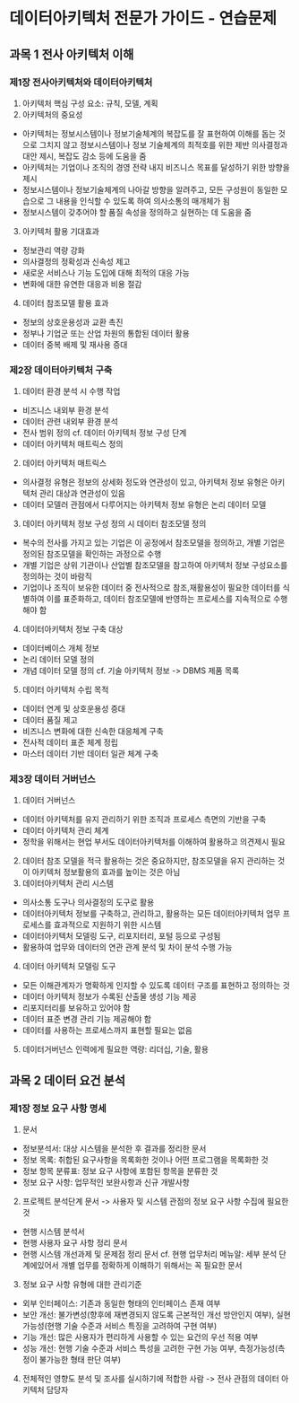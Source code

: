 # 데이터아키텍처 전문가 가이드 - 연습문제


## 과목 1 전사 아키텍처 이해
### 제1장 전사아키텍처와 데이터아키텍처
1. 아키텍처 핵심 구성 요소: 규칙, 모델, 계획
2. 아키텍처의 중요성
 - 아키텍처는 정보시스템이나 정보기술체계의 복잡도를 잘 표현하여 이해를 돕는 것으로 그치지 않고 정보시스템이나 정보 기술체계의 최적호를 위한 제반 의사결정과 대안 제시, 복잡도 감소 등에 도움을 줌
 - 아키텍처는 기업이나 조직의 경영 전략 내지 비즈니스 목표를 달성하기 위한 방향을 제시
 - 정보시스템이나 정보기술체계의 나아갈 방향을 알려주고, 모든 구성원이 동일한 모습으로 그 내용을 인식할 수 있도록 하여 의사소통의 매개체가 됨
 - 정보시스템이 갖추어야 할 품질 속성을 정의하고 실현하는 데 도움을 줌
3. 아키텍처 활용 기대효과
 - 정보관리 역량 강화
 - 의사결정의 정확성과 신속성 제고
 - 새로운 서비스나 기능 도입에 대해 최적의 대응 가능
 - 변화에 대한 유연한 대응과 비용 절감
4. 데이터 참조모델 활용 효과
 - 정보의 상호운용성과 교환 촉진
 - 정부나 기업군 또는 산업 차원의 통합된 데이터 활용
 - 데이터 중복 배제 및 재사용 증대

### 제2장 데이터아키텍처 구축
1. 데이터 환경 분석 시 수행 작업
 - 비즈니스 내외부 환경 분석
 - 데이터 관련 내외부 환경 분석
 - 전사 범위 정의
cf. 데이터 아키텍처 정보 구성 단계
 - 데이터 아키텍처 매트릭스 정의
2. 데이터 아키텍처 매트릭스
 - 의사결정 유형은 정보의 상세화 정도와 연관성이 있고, 아키텍처 정보 유형은 아키텍처 관리 대상과 연관성이 있음
 - 데이터 모델러 관점에서 다루어지는 아키텍처 정보 유형은 논리 데이터 모델
3. 데이터 아키텍처 정보 구성 정의 시 데이터 참조모델 정의
 - 복수의 전사를 가지고 있는 기업은 이 공정에서 참조모델을 정의하고, 개별 기업은 정의된 참조모델을 확인하는 과정으로 수행
 - 개별 기업은 상위 기관이나 산업별 참조모델을 참고하여 아키텍처 정보 구성요소를 정의하는 것이 바람직
 - 기업이나 조직이 보유한 데이터 중 전사적으로 참조,재활용성이 필요한 데이터를 식별하여 이를 표준화하고, 데이터 참조모델에 반영하는 프로세스를 지속적으로 수행해야 함
4. 데이터아키텍처 정보 구축 대상
 - 데이터베이스 개체 정보
 - 논리 데이터 모델 정의
 - 개념 데이터 모델 정의
cf. 기술 아키텍처 정보 -> DBMS 제품 목록
5. 데이터 아키텍처 수립 목적
 - 데이터 연계 및 상호운용성 증대
 - 데이터 품질 제고
 - 비즈니스 변화에 대한 신속한 대응체계 구축
 - 전사적 데이터 표준 체계 정립
 - 마스터 데이터 기반 데이터 일관 체계 구축

### 제3장 데이터 거버넌스
1. 데이터 거버넌스
 - 데이터 아키텍처를 유지 관리하기 위한 조직과 프로세스 측면의 기반을 구축
 - 데이터 아키텍처 관리 체계
 - 정학을 위해서는 현업 부서도 데이터아키텍처를 이해하여 활용하고 의견제시 필요
2. 데이터 참조 모델을 적극 활용하는 것은 중요하지만, 참조모델을 유지 관리하는 것이 아키텍처 정보활용의 효과를 높이는 것은 아님
3. 데이터아키텍처 관리 시스템 
 - 의사소통 도구나 의사결정의 도구로 활용
 - 데이터아키텍처 정보를 구축하고, 관리하고, 활용하는 모든 데이터아키텍처 업무 프로세스를 효과적으로 지원하기 위한 시스템
 - 데이터아키텍처 모델링 도구, 리포지터리, 포털 등으로 구성됨
 - 활용하여 업무와 데이터의 연관 관계 분석 및 차이 분석 수행 가능
4. 데이터 아키텍처 모델링 도구
 - 모든 이해관계자가 명확하게 인지할 수 있도록 데이터 구조를 표현하고 정의하는 것
 - 데이터 아키텍처 정보가 수록된 산출물 생성 기능 제공
 - 리포지터리를 보유하고 있어야 함
 - 데이터 표준 변경 관리 기능 제공해야 함
 - 데이터를 사용하는 프로세스까지 표현할 필요는 없음 
5. 데이터거버넌스 인력에게 필요한 역량: 리더십, 기술, 활용

## 과목 2 데이터 요건 분석
### 제1장 정보 요구 사항 명세
1. 문서
 - 정보분석서: 대상 시스템을 분석한 후 결과를 정리한 문서
 - 정보 목록: 취합된 요구사항을 목록화한 것이나 어떤 프로그램을 목록화한 것
 - 정보 항목 분류표: 정보 요구 사항에 포함된 항목을 분류한 것
 - 정보 요구 사항: 업무적인 보완사항과 신규 개발사항
2. 프로젝트 분석단계 문서 -> 사용자 및 시스템 관점의 정보 요구 사항 수집에 필요한 것 
 - 현행 시스템 분석서
 - 현행 사용자 요구 사항 정리 문서
 - 현행 시스템 개선과제 및 문제점 정리 문서
cf. 현행 업무처리 메뉴알: 세부 분석 단계에있어서 개별 업무를 정확하게 이해하기 위해서는 꼭 필요한 문서
3. 정보 요구 사항 유형에 대한 관리기준
 - 외부 인터페이스: 기존과 동일한 형태의 인터페이스 존재 여부
 - 보안 개선: 불가변성(향후에 재변경되지 않도록 근본적인 개선 방안인지 여부), 실현 가능성(현행 기술 수준과 서비스 특징을 고려하여 구현 여부)
 - 기능 개선: 많은 사용자가 편리하게 사용할 수 있는 요건의 우선 적용 여부
 - 성능 개선: 현행 기술 수준과 서비스 특성을 고려한 구현 가능 여부, 측정가능성(측정이 불가능한 형태 판단 여부)
4. 전체적인 영향도 분석 및 조사를 실시하기에 적합한 사람 -> 전사 관점의 데이터 아키텍처 담당자
